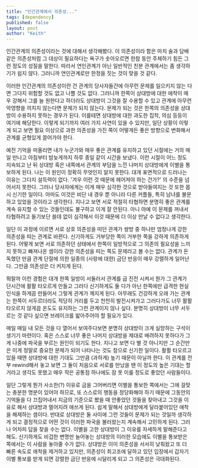 ```yaml
---
title: "인간관계에서 의존성..."
tags: [dependency]
published: false
layout: post
author: "Keith"
---
```


인간관계의 의존성이라는 것에 대해서 생각해봤다. 이 의존성이라 함은 마치 술과 담배같은 의존성처럼 그 대상이 필요하다는 욕구가 솟아오르면 한참 동안 주체하기 힘든 그런 정도의 성질을 말한다. 따라서 연인관계가 아닌 일반적인 친분 관계에서는 좀 생각하기가 쉽지 않다. 그러니까 연인관계로만 한정을 짓는 것이 맞을 것 같다.

이러한 인간관계의 의존성이란 건 관계의 당사자들간에 아무런 문제를 일으키지 않는 다면 그다지 위험할 것도 없고 나쁠 것도 없다. 그러니까 한쪽이 상대방에 대한 애착이 매우 강해서 그를 늘 원한다고 하더라도 상대방이 그것을 잘 수용할 수 있고 관계에 아무런 악영향을 끼치지 않는다면 문제가 되지 않는다. 문제가 되는 것은 한쪽의 의존성을 상대방이 수용하지 못하는 경우가 된다. 이를테면 상대방에 대한 과도한 집착, 의심 등등이 여기에 해당한다. 이렇게 되기까지 여러 가지 사연이 있을 수 있지만, 일단 상황이 이렇게 되고 보면 필요 이상으로 과한 의존성을 가진 쪽이 어떻게든 좋은 방향으로 변화해서 관계를 균형있게 끌어가야 한다.

예전 기억을 떠올리면 내가 누군가와 매우 좋은 관계를 유지하고 있던 시절에는 거의 매일 만나고 아침부터 밤늦게까지 하루 종일 같이 시간을 보냈다. 이런 시절이 어느 정도 지속되고 난 뒤 상대방 혹은 내쪽에서 관계의 부담을 느낀 나머지 상대방에게 이별을 통보하게 된다. 나는 이 원인이 정확히 무엇인지 알지 못한다. 대개 표면적으로 드러나는 이유는 그다지 설득력이 없다. '겨우 이런 것 때문에 헤어져야 하는 건가?' 의 수준을 넘어서지 못한다. 그러나 당사자에게는 이게 매우 심각한 것으로 받아들여지는 것 또한 몹시 신기한 일이다. 아마도 이것은 비단 내 경우 뿐 아니라 다른 커플들, 특히 남녀를 불문하고 있었을 것이라고 생각한다. 지나고 보면 서로 적절히 타협하면 분명히 좋은 관계를 계속 유지할 수 있는 것들인데도 불구하고 이게 잘 안된다. 아니 아예 이 문제를 꺼내서 타협하려고 들기보단 쓸데 없이 심각해서 이것 때문에 더 이상 만날 수 없다고 생각한다.

일단 이 과정에 이르면 서로 상호 의존성을 띠던 관계가 쌍방 중 하나만 엄청나게 강한 의존성을 띠는 관계로 바뀐다. 신기하게도 거부당한 쪽이 거부한 쪽을 강하게 의존하게 된다. 어떻게 보면 서로 의존하던 상태에서 한쪽이 일방적으로 그 의존의 필요성을 느끼지 못하고 빠져나온 셈이라 강한 의존성을 띠는 쪽도 문제라고 볼 수는 없다. 관계가 돈독했던 만큼 관계 단절에 의한 일종의 (사랑에 대한) 금단 반응이 매우 강렬하게 일어난다. 그만큼 의존성은 더 커지게 된다. 

뭐랄까 이런 경험은 대개 한쪽 일방이 서둘러서 관계를 급 진전 시켜서 뭔가 그 관계가 단시간에 활활 타오르게 만들고 그러다 신기하게도 둘 다가 아닌 한쪽에만 급격한 현실 인식을 하게끔 만들어서 그렇게 관계가 깨지게 된다. 아무래도 건강하게 오래 가는 관계는 한쪽이 서두르더라도 적당히 거리를 두고 천천히 발전시켜가고 그러다가도 너무 활활 타오르지 않게끔 온도도 유지하는 그런 관계이지 않나 싶다. 분명히 상대방이 너무 서두르는 것 같다 싶으면 브레이크를 밟아주어야 할 필요가 있다. 

매일 매일 내 모든 것을 다 열어서 보여주다보면 분명히 상대방이 크게 실망하는 구석이 생기기 마련이다. 혹은 스스로 너무 좋은 나머지 상대방을 제대로 배려하지 못하다가 그게 나중에 파국을 부르는 원인이 되기도 한다. 지나고 보면 다 별 것 아니지만 그 순간만은 이게 정말로 중요한 문제가 되어 나타나는 것도 참으로 신기한 일이다. 활활 타오르고 있을 때엔 상대방에 대한 기대도 그만큼 (과하게) 높기 때문이 아닐까 한다. 이 관계를 전부 rewind해서 놓고 보면 그 둘이 처음으로 서로를 만났을 땐 이 정도의 높은 기대는 할 거라고 생각도 못했고 매우 작은 공통점 하나에도 잠 못 이룰 정도로 좋았던 사람들이다. 

일단 그렇게 뭔가 사소한(?) 이유로 금을 그어버리면 이별을 통보한 쪽에서는 그에 걸맞는 충분한 명분이 있어야 하므로, 또 스스로의 행동을 정당화해야 하기 때문에 그동안의 기억들을 다 끄집어내서 지금의 기준으로 봤을 때 안좋았던 것들을 찾아내고 그것을 이유로 해서 상대방과 멀어지려 애쓰게 된다. 쉽게 말해서 상대방에게 달라붙어있던 애착을 해제하는 셈이다. 반대로 상대방은 둘 사이에 그런 것들이 문제가 되는 것일까 생각하게 되고 결정적으로 어떤 것이 이러한 파국을 불러왔는지 계속해서 고민하게 된다. 그러나 어차피 답을 찾을 수는 없다. 이별을 고한 상대방이 그 이유를 자세하게 말해준다고 해도. 신기하게도 비겁한 변명만 늘어놓는 상대방의 이러한 모습에도 이별을 통보받은 쪽에서는 이 사람을 놓아줄 수가 없다. 상대방은 이미 의존성을 서서히 낮춰왔고 또 더 빠른 속도로 애착을 제거하고 있지만, 의존성이 최고조에 달하고 있던 입장에서 갑자기 이별 통보를 받게 되면 강렬한 금단 반응에 시달리게 되고 그 의존성은 극대화된다. 